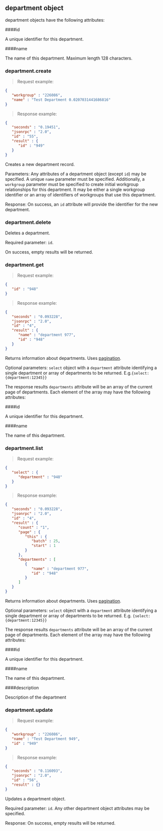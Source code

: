 ## department object

department objects have the following attributes:

####id

A unique identifier for this department.

####name

The name of this department. Maximum length 128 characters.

### department.create

> Request example:

```JSON
{
   "workgroup" : "226086",
   "name" : "Test Department 0.0207031441686816"
}
```

> Response example:

```JSON
{
   "seconds" : "0.19451",
   "jsonrpc" : "2.0",
   "id" : "55",
   "result" : {
      "id" : "949"
   }
}
```

<span class="tryit" id="department-create-tryit"></span>
Creates a new department record.

Parameters: Any attributes of a department object (except `id`) may be specified. A unique `name` parameter must be specified. Additionally, a `workgroup` parameter must be specified to create initial workgroup relationships for this department. It may be either a single workgroup identifier or an array of identifiers of workgroups that use this department.

Response: On success, an `id` attribute will provide the identifier for the new department.

### department.delete

<span class="tryit" id="department-delete-tryit"></span>
Deletes a department.

Required parameter: `id`.

On success, empty results will be returned.

### department.get

> Request example:

```JSON
{
   "id" : "948"
}
```

> Response example:

```JSON
{
   "seconds" : "0.093228",
   "jsonrpc" : "2.0",
   "id" : "4",
   "result" : {
      "name" : "department 977",
      "id" : "948"
   }
}
```

<span class="tryit" id="department-get-tryit"></span>
Returns information about departments. Uses [pagination](#pagination).

Optional parameters: `select` object with a `department` attribute identifying a single department or array of departments to be returned. E.g.`{select:{department:12345}}`

The response results `departments` attribute will be an array of the current page of departments. Each element of the array may have the following attributes:

####id

A unique identifier for this department.

####name

The name of this department.

### department.list

> Request example:

```JSON
{
   "select" : {
      "department" : "948"
   }
}
```

> Response example:

```JSON
{
   "seconds" : "0.093228",
   "jsonrpc" : "2.0",
   "id" : "4",
   "result" : {
      "count" : "1",
      "page" : {
         "this" : {
            "batch" : 25,
            "start" : 1
         }
      },
      "departments" : [
         {
            "name" : "department 977",
            "id" : "948"
         }
      ]
   }
}
```

<span class="tryit" id="department-list-tryit"></span>
Returns information about departments. Uses [pagination](#pagination).

Optional parameters: `select` object with a `department` attribute identifying a single department or array of departments to be returned. E.g. `{select:{department:12345}}`

The response results `departments` attribute will be an array of the current page of departments. Each element of the array may have the following attributes:

####id

A unique identifier for this department.

####name

The name of this department.

####description

Description of the department

### department.update

> Request example:

```JSON
{
   "workgroup" : "226086",
   "name" : "Test Department 949",
   "id" : "949"
}
```

> Response example:

```JSON
{
   "seconds" : "0.116093",
   "jsonrpc" : "2.0",
   "id" : "56",
   "result" : {}
}
```

<span class="tryit" id="department-update-tryit"></span>
Updates a department object.

Required parameter: `id`. Any other department object attributes may be specified.

Response: On success, empty results will be returned.

